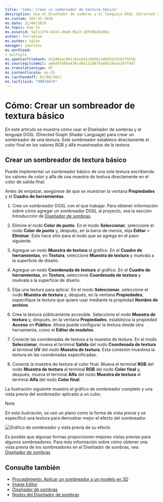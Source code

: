 ```yaml
---
title: 'Cómo: Crear un sombreador de textura básico'
description: Use el Diseñador de sombras y el lenguaje DGSL (Directed Graph Shader Language) para crear un sombreador de textura única que establezca el color final en valores RGB y alfa de la textura.
ms.custom: SEO-VS-2020
ms.date: 11/04/2016
ms.topic: how-to
ms.assetid: 5af113fb-6415-4be0-8b23-10fddb10e80a
author: TerryGLee
ms.author: tglee
manager: jmartens
ms.workload:
- multiple
ms.openlocfilehash: 832d8aac861163c0d1c6b56c340502e32b2f555b
ms.sourcegitcommit: ae6d47b09a439cd0e13180f5e89510e3e347fd47
ms.translationtype: HT
ms.contentlocale: es-ES
ms.lasthandoff: 02/08/2021
ms.locfileid: "99915674"
---
```

# <a name="how-to-create-a-basic-texture-shader"></a>Cómo: Crear un sombreador de textura básico

En este artículo se muestra cómo usar el Diseñador de sombras y el lenguaje DGSL (Directed Graph Shader Language) para crear un sombreador de una textura. Este sombreador establece directamente el color final en los valores RGB y alfa muestreados de la textura.

## <a name="create-a-basic-texture-shader"></a>Crear un sombreador de textura básico

Puede implementar un sombreador básico de una sola textura escribiendo los valores de color y alfa de una muestra de textura directamente en el color de salida final.

Antes de empezar, asegúrese de que se muestran la ventana **Propiedades** y el **Cuadro de herramientas**.

1. Cree un sombreador DGSL con el que trabajar. Para obtener información sobre cómo agregar un sombreador DGSL al proyecto, vea la sección Introducción de [Diseñador de sombras](../designers/shader-designer.md).

2. Elimine el nodo **Color de punto**. En el modo **Seleccionar**, seleccione el nodo **Color de punto** y, después, en la barra de menús, elija **Editar** > **Eliminar**. Esto hace sitio para el nodo que se agrega en el paso siguiente.

3. Agregue un nodo **Muestra de textura** al gráfico. En el **Cuadro de herramientas**, en **Textura**, seleccione **Muestra de textura** y muévala a la superficie de diseño.

4. Agregue un nodo **Coordenada de textura** al gráfico. En el **Cuadro de herramientas**, en **Textura**, seleccione **Coordenada de textura** y muévala a la superficie de diseño.

5. Elija una textura para aplicar. En el modo **Seleccionar**, seleccione el nodo **Muestra de textura** y, después, en la ventana **Propiedades**, especifique la textura que quiere usar mediante la propiedad **Nombre de archivo**.

6. Cree la textura públicamente accesible. Seleccione el nodo **Muestra de textura** y, después, en la ventana **Propiedades**, establezca la propiedad **Acceso** en **Público**. Ahora puede configurar la textura desde otra herramienta, como el **Editor de modelos**.

7. Conecte las coordenadas de textura a la muestra de textura. En el modo **Seleccionar**, mueva el terminal **Salida** del nodo **Coordenada de textura** al terminal **UV** del nodo **Muestra de textura**. Esta conexión muestrea la textura en las coordenadas especificadas.

8. Conecte la muestra de textura al color final. Mueva el terminal **RGB** del nodo **Muestra de textura** al terminal **RGB** del nodo **Color final** y, después, mueva el terminal **Alfa** del nodo **Muestra de textura** al terminal **Alfa** del nodo **Color final**.

La ilustración siguiente muestra el gráfico de sombreador completo y una vista previa del sombreador aplicado a un cubo.

> [!NOTE]
> En esta ilustración, se usó un plano como la forma de vista previa y se especificó una textura para demostrar mejor el efecto del sombreador.

![Gráfico de sombreador y vista previa de su efecto](../designers/media/digit-texture-effect.png)

Es posible que algunas formas proporcionen mejores vistas previas para algunos sombreadores. Para más información sobre cómo obtener una vista previa de los sombreadores en el Diseñador de sombras, vea [Diseñador de sombras](../designers/shader-designer.md)

## <a name="see-also"></a>Consulte también

- [Procedimiento: Aplicar un sombreador a un modelo en 3D](../designers/how-to-apply-a-shader-to-a-3-d-model.md)
- [Image Editor](../designers/image-editor.md)
- [Diseñador de sombras](../designers/shader-designer.md)
- [Nodos del Diseñador de sombras](../designers/shader-designer-nodes.md)
